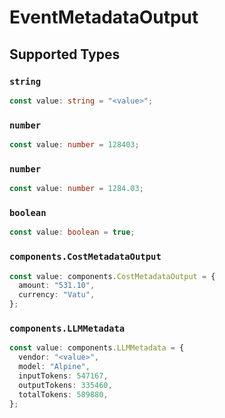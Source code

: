 # EventMetadataOutput


## Supported Types

### `string`

```typescript
const value: string = "<value>";
```

### `number`

```typescript
const value: number = 128403;
```

### `number`

```typescript
const value: number = 1284.03;
```

### `boolean`

```typescript
const value: boolean = true;
```

### `components.CostMetadataOutput`

```typescript
const value: components.CostMetadataOutput = {
  amount: "531.10",
  currency: "Vatu",
};
```

### `components.LLMMetadata`

```typescript
const value: components.LLMMetadata = {
  vendor: "<value>",
  model: "Alpine",
  inputTokens: 547167,
  outputTokens: 335460,
  totalTokens: 589880,
};
```

